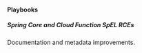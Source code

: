 
#### Playbooks
##### Spring Core and Cloud Function SpEL RCEs
Documentation and metadata improvements.
